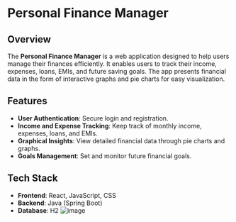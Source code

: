 # Personal Finance Manager

## Overview
The **Personal Finance Manager** is a web application designed to help users manage their finances efficiently. It enables users to track their income, expenses, loans, EMIs, and future saving goals. The app presents financial data in the form of interactive graphs and pie charts for easy visualization.

## Features
- **User Authentication**: Secure login and registration.
- **Income and Expense Tracking**: Keep track of monthly income, expenses, loans, and EMIs.
- **Graphical Insights**: View detailed financial data through pie charts and graphs.
- **Goals Management**: Set and monitor future financial goals.

## Tech Stack
- **Frontend**: React, JavaScript, CSS
- **Backend**: Java (Spring Boot)
- **Database**: H2
![image](https://github.com/user-attachments/assets/67a52f77-77c0-4876-bebc-ffe221b629fa)




